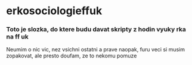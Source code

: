 erkosociologieffuk
==================
### Toto je slozka, do ktere budu davat skripty z hodin vyuky rka na ff uk 

Neumim o nic vic, nez vsichni ostatni a prave naopak, furu veci si musim zopakovat, ale presto doufam, ze to nekomu pomuze
